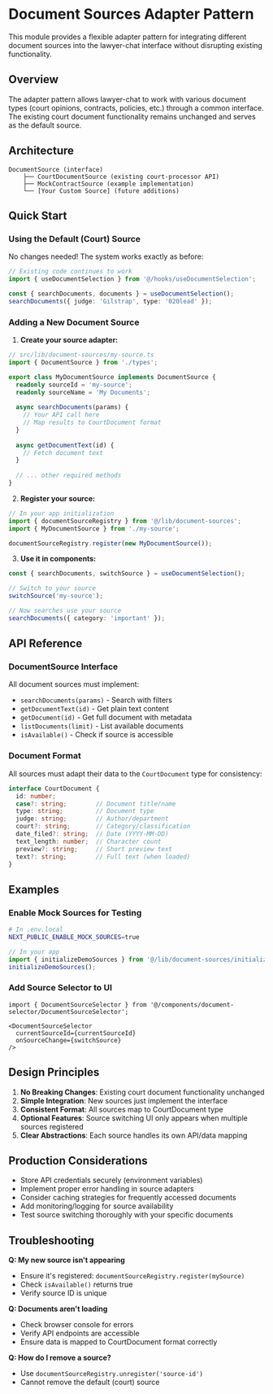 # Document Sources Adapter Pattern

This module provides a flexible adapter pattern for integrating different document sources into the lawyer-chat interface without disrupting existing functionality.

## Overview

The adapter pattern allows lawyer-chat to work with various document types (court opinions, contracts, policies, etc.) through a common interface. The existing court document functionality remains unchanged and serves as the default source.

## Architecture

```
DocumentSource (interface)
    ├── CourtDocumentSource (existing court-processor API)
    ├── MockContractSource (example implementation)
    └── [Your Custom Source] (future additions)
```

## Quick Start

### Using the Default (Court) Source

No changes needed! The system works exactly as before:

```typescript
// Existing code continues to work
import { useDocumentSelection } from '@/hooks/useDocumentSelection';

const { searchDocuments, documents } = useDocumentSelection();
searchDocuments({ judge: 'Gilstrap', type: '020lead' });
```

### Adding a New Document Source

1. **Create your source adapter:**

```typescript
// src/lib/document-sources/my-source.ts
import { DocumentSource } from './types';

export class MyDocumentSource implements DocumentSource {
  readonly sourceId = 'my-source';
  readonly sourceName = 'My Documents';
  
  async searchDocuments(params) {
    // Your API call here
    // Map results to CourtDocument format
  }
  
  async getDocumentText(id) {
    // Fetch document text
  }
  
  // ... other required methods
}
```

2. **Register your source:**

```typescript
// In your app initialization
import { documentSourceRegistry } from '@/lib/document-sources';
import { MyDocumentSource } from './my-source';

documentSourceRegistry.register(new MyDocumentSource());
```

3. **Use it in components:**

```typescript
const { searchDocuments, switchSource } = useDocumentSelection();

// Switch to your source
switchSource('my-source');

// Now searches use your source
searchDocuments({ category: 'important' });
```

## API Reference

### DocumentSource Interface

All document sources must implement:

- `searchDocuments(params)` - Search with filters
- `getDocumentText(id)` - Get plain text content
- `getDocument(id)` - Get full document with metadata
- `listDocuments(limit)` - List available documents
- `isAvailable()` - Check if source is accessible

### Document Format

All sources must adapt their data to the `CourtDocument` type for consistency:

```typescript
interface CourtDocument {
  id: number;
  case?: string;        // Document title/name
  type: string;         // Document type
  judge: string;        // Author/department
  court?: string;       // Category/classification
  date_filed?: string;  // Date (YYYY-MM-DD)
  text_length: number;  // Character count
  preview?: string;     // Short preview text
  text?: string;        // Full text (when loaded)
}
```

## Examples

### Enable Mock Sources for Testing

```bash
# In .env.local
NEXT_PUBLIC_ENABLE_MOCK_SOURCES=true
```

```typescript
// In your app
import { initializeDemoSources } from '@/lib/document-sources/initialize';
initializeDemoSources();
```

### Add Source Selector to UI

```tsx
import { DocumentSourceSelector } from '@/components/document-selector/DocumentSourceSelector';

<DocumentSourceSelector
  currentSourceId={currentSourceId}
  onSourceChange={switchSource}
/>
```

## Design Principles

1. **No Breaking Changes**: Existing court document functionality unchanged
2. **Simple Integration**: New sources just implement the interface
3. **Consistent Format**: All sources map to CourtDocument type
4. **Optional Features**: Source switching UI only appears when multiple sources registered
5. **Clear Abstractions**: Each source handles its own API/data mapping

## Production Considerations

- Store API credentials securely (environment variables)
- Implement proper error handling in source adapters
- Consider caching strategies for frequently accessed documents
- Add monitoring/logging for source availability
- Test source switching thoroughly with your specific documents

## Troubleshooting

**Q: My new source isn't appearing**
- Ensure it's registered: `documentSourceRegistry.register(mySource)`
- Check `isAvailable()` returns true
- Verify source ID is unique

**Q: Documents aren't loading**
- Check browser console for errors
- Verify API endpoints are accessible
- Ensure data is mapped to CourtDocument format correctly

**Q: How do I remove a source?**
- Use `documentSourceRegistry.unregister('source-id')`
- Cannot remove the default (court) source